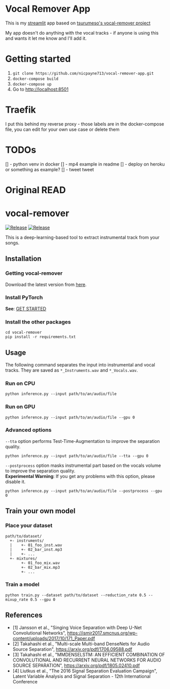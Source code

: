 # Vocal Remover App

This is my [streamlit]() app based on [tsurumeso's vocal-remover project](https://github.com/tsurumeso/vocal-remover)

My app doesn't do anything with the vocal tracks - if anyone is using this and wants it let me know and I'll add it.

# Getting started

1. `git clone https://github.com/nicpayne713/vocal-remover-app.git`
2. `docker-compose build`
3. `docker-compose up`
4. Go to [http://localhost:8501](http://localhost:8501)

# Traefik

I put this behind my reverse proxy - those labels are in the docker-compose file, you can edit for your own use case or delete them

# TODOs

[] - python venv in docker 
[] - mp4 example in readme
[] - deploy on heroku or something as example?
[] - tweet tweet

# Original READ

# vocal-remover

[![Release](https://img.shields.io/github/release/tsurumeso/vocal-remover.svg)](https://github.com/tsurumeso/vocal-remover/releases/latest)
[![Release](https://img.shields.io/github/downloads/tsurumeso/vocal-remover/total.svg)](https://github.com/tsurumeso/vocal-remover/releases)

This is a deep-learning-based tool to extract instrumental track from your songs.

## Installation

### Getting vocal-remover
Download the latest version from [here](https://github.com/tsurumeso/vocal-remover/releases).

### Install PyTorch
**See**: [GET STARTED](https://pytorch.org/get-started/locally/)

### Install the other packages
```
cd vocal-remover
pip install -r requirements.txt
```

## Usage
The following command separates the input into instrumental and vocal tracks. They are saved as `*_Instruments.wav` and `*_Vocals.wav`.

### Run on CPU
```
python inference.py --input path/to/an/audio/file
```

### Run on GPU
```
python inference.py --input path/to/an/audio/file --gpu 0
```

### Advanced options
`--tta` option performs Test-Time-Augmentation to improve the separation quality.
```
python inference.py --input path/to/an/audio/file --tta --gpu 0
```

`--postprocess` option masks instrumental part based on the vocals volume to improve the separation quality.  
**Experimental Warning**: If you get any problems with this option, please disable it.
```
python inference.py --input path/to/an/audio/file --postprocess --gpu 0
```

## Train your own model

### Place your dataset
```
path/to/dataset/
  +- instruments/
  |    +- 01_foo_inst.wav
  |    +- 02_bar_inst.mp3
  |    +- ...
  +- mixtures/
       +- 01_foo_mix.wav
       +- 02_bar_mix.mp3
       +- ...
```

### Train a model
```
python train.py --dataset path/to/dataset --reduction_rate 0.5 --mixup_rate 0.5 --gpu 0
```

## References
- [1] Jansson et al., "Singing Voice Separation with Deep U-Net Convolutional Networks", https://ismir2017.smcnus.org/wp-content/uploads/2017/10/171_Paper.pdf
- [2] Takahashi et al., "Multi-scale Multi-band DenseNets for Audio Source Separation", https://arxiv.org/pdf/1706.09588.pdf
- [3] Takahashi et al., "MMDENSELSTM: AN EFFICIENT COMBINATION OF CONVOLUTIONAL AND RECURRENT NEURAL NETWORKS FOR AUDIO SOURCE SEPARATION", https://arxiv.org/pdf/1805.02410.pdf
- [4] Liutkus et al., "The 2016 Signal Separation Evaluation Campaign", Latent Variable Analysis and Signal Separation - 12th International Conference

